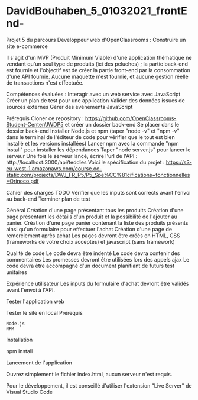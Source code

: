 # DavidBouhaben_5_01032021_frontEnd-

Projet 5 du parcours Développeur web d'OpenClassrooms : Construire un site e-commerce

Il s'agit d'un MVP (Produit Minimum Viable) d'une application thématique ne vendant qu'un seul type de produits (ici des peluches) ; la partie back-end est fournie et l'objectif est de créer la partie front-end par la consommation d'une API fournie. Aucune maquette n'est fournie, et aucune gestion réelle de transactions n'est effectuée.

Compétences évaluées :
    Interagir avec un web service avec JavaScript
    Créer un plan de test pour une application
    Valider des données issues de sources externes
    Gérer des événements JavaScript

Prérequis
    Cloner ce repository : https://github.com/OpenClassrooms-Student-Center/JWDP5 et créer un dossier back-end
    Se placer dans le dossier back-end
    Installer Node.js et npm (taper "node -v" et "npm -v" dans le terminal de l'éditeur de code pour vérifier que le tout est bien installé et les versions installées)
    Lancer npm avec la commande "npm install" pour installer les dépendances
    Taper "node server.js" pour lancer le serveur
    Une fois le serveur lancé, écrire l'url de l'API : http://localhost:3000/api/teddies
    Voici le spécification du projet : https://s3-eu-west-1.amazonaws.com/course.oc-static.com/projects/DWJ_FR_P5/P5_Spe%CC%81cifications+fonctionnelles+Orinoco.pdf

Cahier des charges
TODO
    Vérifier que les inputs sont corrects avant l'envoi au back-end
    Terminer plan de test

Général
    Création d'une page présentant tous les produits
    Création d'une page présentant les détails d'un produit et la possibilité de l'ajouter au panier.
    Création d'une page panier contenant la liste des produits présents ainsi qu'un formulaire pour effectuer l'achat
    Création d'une page de remerciement après achat
    Les pages devront être créés en HTML, CSS (frameworks de votre choix acceptés) et javascript (sans framework)

Qualité de code
    Le code devra être indenté
    Le code devra contenir des commentaires
    Les promesses devront être utilisées lors des appels ajax
    Le code devra être accompagné d'un document planifiant de futurs test unitaires

Expérience utilisateur
    Les inputs du formulaire d'achat devront être validés avant l'envoi à l'API.

Tester l'application web

Tester le site en local
Prérequis

    Node.js
    NPM

Installation

npm install

Lancement de l'application

Ouvrez simplement le fichier index.html, aucun serveur n'est requis.

Pour le développement, il est conseillé d'utiliser l'extension "Live Server" de Visual Studio Code
